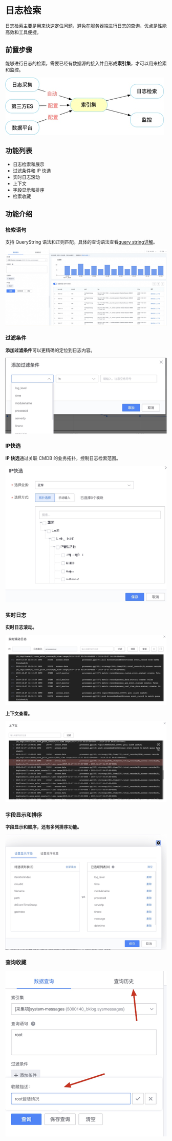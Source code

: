 # 日志检索

日志检索主要是用来快速定位问题，避免在服务器端进行日志的查询，优点是性能高效和工具便捷。

## 前置步骤

能够进行日志的检索，需要已经有数据源的接入并且形成**索引集**，才可以用来检索和监控。

![-w2020](media/15774208779344.jpg)

## 功能列表

* 日志检索和展示
* 过滤条件和 IP 快选
* 实时日志滚动
* 上下文
* 字段显示和排序
* 检索收藏

## 功能介绍

### 检索语句

支持 QueryString 语法和正则匹配。具体的查询语法查看[query string详解](addenda/query_string.md)。

![-w2020](media/16049823794094.jpg)


### 过滤条件

**添加过滤条件**可以更精确的定位到日志内容。

![-w2020](media/15774202479538.jpg)

### IP快选

**IP 快选**通过关联 CMDB 的业务拓扑，控制日志检索范围。

![-w2020](media/15774202841325.jpg)

### 实时日志

**实时日志滚动。**

![-w2020](media/15774198565565.jpg)

**上下文查看。**

![-w2020](media/15774198794995.jpg)

### 字段显示和排序 

**字段显示和顺序，还有多列排序功能。**

![-w2020](media/15774197718914.jpg)

### 查询收藏 

![-w2020](media/16044636516379.jpg)



